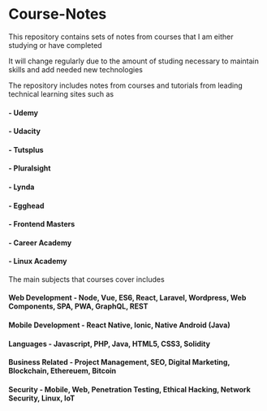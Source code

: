 # Course-Notes
This repository contains sets of notes from courses that I am either studying or have completed

It will change regularly due to the amount of studing necessary to maintain skills and add needed new technologies 
  
The repository includes notes from courses and tutorials from leading technical learning sites such as

  #### - Udemy
  #### - Udacity
  #### - Tutsplus
  #### - Pluralsight
  #### - Lynda
  #### - Egghead
  #### - Frontend Masters
  #### - Career Academy
  #### - Linux Academy
  

  
The main subjects that courses cover includes

####  Web Development - Node, Vue, ES6, React, Laravel, Wordpress, Web Components, SPA, PWA, GraphQL, REST

####  Mobile Development - React Native, Ionic, Native Android (Java)

####  Languages - Javascript, PHP, Java, HTML5, CSS3, Solidity

####  Business Related - Project Management, SEO, Digital Marketing, Blockchain, Ethereuem, Bitcoin

####  Security - Mobile, Web, Penetration Testing, Ethical Hacking, Network Security, Linux, IoT

